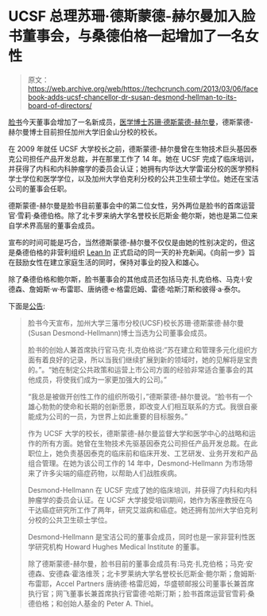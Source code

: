 # UCSF 总理苏珊·德斯蒙德-赫尔曼加入脸书董事会，与桑德伯格一起增加了一名女性

> 原文：<https://web.archive.org/web/https://techcrunch.com/2013/03/06/facebook-adds-ucsf-chancellor-dr-susan-desmond-hellman-to-its-board-of-directors/>

[脸书](https://web.archive.org/web/20230327051003/http://www.facebook.com/)今天董事会增加了一名新成员，[医学博士苏珊·德斯蒙德-赫尔曼](https://web.archive.org/web/20230327051003/http://www.ucsf.edu/about/ucsf-chancellor/bio-susan-desmond-hellmann)，德斯蒙德-赫尔曼博士目前担任加州大学旧金山分校的校长。

在 2009 年就任 UCSF 大学校长之前，德斯蒙德-赫尔曼曾在生物技术巨头基因泰克公司担任产品开发总裁，并在那里工作了 14 年。她在 UCSF 完成了临床培训，并获得了内科和内科肿瘤学的委员会认证；她拥有内华达大学雷诺分校的医学预科学士学位和医学学位，以及加州大学伯克利分校的公共卫生硕士学位。她还在宝洁公司的董事会任职。

德斯蒙德-赫尔曼是脸书目前董事会中的第二位女性，另外两位是脸书的首席运营官·雪莉·桑德伯格。除了北卡罗来纳大学名誉校长厄斯金·鲍尔斯，她也是第二位来自学术界高层的董事会成员。

宣布的时间可能是巧合，当然德斯蒙德-赫尔曼不仅仅是由她的性别决定的，但这是桑德伯格的非营利组织 [Lean In](https://web.archive.org/web/20230327051003/http://www.leanin.org/) 正式启动的同一天的补充新闻。《向前一步》旨在鼓励女性在建立家庭生活的同时，保持对事业的投入和雄心。

除了桑德伯格和鲍尔斯，脸书董事会的其他成员还包括马克·扎克伯格、马克·l·安德森、詹姆斯·w·布雷耶、唐纳德·e·格雷厄姆、雷德·哈斯汀斯和彼得·a·泰尔。

下面是[公告](https://web.archive.org/web/20230327051003/http://www.prnewswire.com/news-releases/susan-desmond-hellmann-joins-facebook-board-of-directors-195678621.html):

> 脸书今天宣布，加州大学三藩市分校(UCSF)校长苏珊·德斯蒙德·赫尔曼(Susan Desmond-Hellmann)博士当选为公司董事会成员。
> 
> 脸书的创始人兼首席执行官马克·扎克伯格说:“苏在建立和管理多元化组织方面有着良好的记录，所以当我们继续扩展到新的领域时，她的见解将是宝贵的。”。“她在制定公共政策和运营上市公司方面的经验非常适合董事会的其他成员，将使我们成为一家更加强大的公司。”
> 
> “我总是被做开创性工作的组织所吸引，”德斯蒙德-赫尔曼说。“脸书有一个雄心勃勃的使命和长期的创新愿景，即改变人们相互联系的方式。我很自豪能成为公司的一员，为世界上如此重要的目标服务。”
> 
> 作为 UCSF 大学的校长，德斯蒙德-赫尔曼监督大学和医学中心的战略和运作的所有方面。她曾在生物技术先驱基因泰克公司担任产品开发总裁。在此职位上，她负责基因泰克的临床前和临床开发、工艺研发、业务开发和产品组合管理。在她为该公司工作的 14 年中，Desmond-Hellmann 为市场带来了许多尖端的癌症药物，以帮助人们战胜疾病。
> 
> Desmond-Hellmann 在 UCSF 完成了她的临床培训，并获得了内科和内科肿瘤学的委员会认证。在 UCSF 大学接受培训期间，她作为客座教授在乌干达癌症研究所工作了两年，研究艾滋病和癌症。她还拥有加州大学伯克利分校的公共卫生硕士学位。
> 
> Desmond-Hellmann 是宝洁公司的董事会成员，同时也是一家非营利性医学研究机构 Howard Hughes Medical Institute 的董事。
> 
> 除了德斯蒙德-赫尔曼，脸书目前的董事会成员有:马克·扎克伯格；马克·安德森、安德森·霍洛维茨；北卡罗莱纳大学名誉校长厄斯金·鲍尔斯；詹姆斯·布雷耶，Accel Partners 唐纳德·格雷厄姆，华盛顿邮报公司董事长兼首席执行官；网飞董事长兼首席执行官雷德·哈斯汀斯；脸书首席运营官雪莉·桑德伯格；和创始人基金的 Peter A. Thiel。